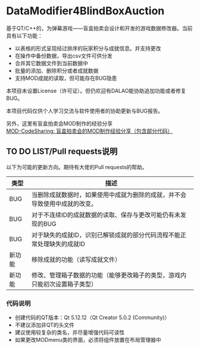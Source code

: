 # DataModifier4BlindBoxAuction

基于QT/C++的，为弹幕游戏——盲盒拍卖会设计和开发的游戏数据修改器。当前具有以下功能：
* 以表格的形式呈现经过排序的玩家积分与成就信息。并支持更改
* 在操作中备份数据，导出csv文件可供分发
* 合并其它数据文件到当前数据中
* 批量的添加、删除积分或者成就数据
* 支持MOD成就的读取，但可能存在BUG隐患



本项目未设置License（许可证）。但仍欢迎有DALAO能协助追加功能或者修复BUG。

本项目代码仅供个人学习交流与软件使用者的协助更新与BUG报告。

另外，这里有盲盒拍卖会MOD制作的经验分享  
[MOD-CodeSharing: 盲盒拍卖会的MOD制作经验分享（包含部分代码）](https://github.com/ice-forever/MOD-CodeSharing)

<h2>TO DO LIST/Pull requests说明</h2>
以下为可能的更新方向。期待有大佬的Pull requests的帮助。

类型  | 描述
---   | ---
BUG   |当删除成就数据时，如果使用中成就为删除的成就，并不会导致使用中成就的改变。
BUG   |对于不连续ID的成就数据的读取、保存与更改可能仍有未发现的BUG
BUG   |对于缺失的成就ID，识别已解锁成就的部分代码流程不能正常处理缺失的成就ID
新功能|移除成就的功能（读写成就文件）
新功能|修改、管理箱子数据的功能（能够更改箱子的类型，游戏内只能初次设置箱子类型）

<h3>代码说明</h3>

- 创建代码的QT版本：Qt 5.12.12（Qt Creator 5.0.2 (Community)）
- 不建议添加非QT的头文件
- 建议使用较复杂的类名，并尽量增强代码可读性
- 如果更改MODmenu类的界面，必须将组件放置在布局管理器中
